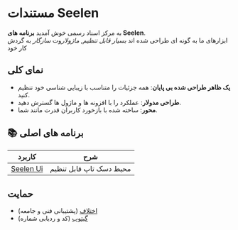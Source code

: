# **مستندات Seelen**

به مرکز اسناد رسمی خوش آمدید **برنامه های Seelen**.\
ابزارهای ما به گونه ای طراحی شده اند *بسیار قابل تنظیم*, *ماژولار*وت *سازگار*
به گردش کار خود

## نمای کلی

* **یک ظاهر طراحی شده بی پایان**: همه جزئیات را متناسب با زیبایی شناسی خود تنظیم کنید.
* **طراحی مدولار**: عملکرد را با افزونه ها و ماژول ها گسترش دهید.
* **محور**: ساخته شده با بازخورد کاربران قدرت مانند شما.

## **📚 برنامه های اصلی**

| کاربرد                       | شرح                     |
| ---------------------------- | ----------------------- |
| [Seelen Ui](/apps/seelen-ui) | محیط دسک تاپ قابل تنظیم |

## حمایت

* [اختلاف](https://discord.gg/ABfASx5ZAJ) (پشتیبانی فنی و جامعه)
* [گیتوب](https://github.com/Seelen-Inc) (کد و ردیابی شماره)
